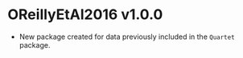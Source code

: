 # OReillyEtAl2016 v1.0.0

* New package created for data previously included in the `Quartet` package.
